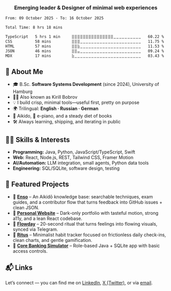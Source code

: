 <h3 align="center">Emerging leader & Designer of minimal web experiences</h3>
<!--START_SECTION:waka-->

```txt
From: 09 October 2025 - To: 16 October 2025

Total Time: 8 hrs 18 mins

TypeScript   5 hrs 1 min     ⣿⣿⣿⣿⣿⣿⣿⣿⣿⣿⣿⣿⣿⣿⣿⣀⣀⣀⣀⣀⣀⣀⣀⣀⣀   60.22 %
CSS          58 mins         ⣿⣿⣿⣀⣀⣀⣀⣀⣀⣀⣀⣀⣀⣀⣀⣀⣀⣀⣀⣀⣀⣀⣀⣀⣀   11.75 %
HTML         57 mins         ⣿⣿⣷⣀⣀⣀⣀⣀⣀⣀⣀⣀⣀⣀⣀⣀⣀⣀⣀⣀⣀⣀⣀⣀⣀   11.53 %
JSON         46 mins         ⣿⣿⣤⣀⣀⣀⣀⣀⣀⣀⣀⣀⣀⣀⣀⣀⣀⣀⣀⣀⣀⣀⣀⣀⣀   09.24 %
MDX          17 mins         ⣷⣀⣀⣀⣀⣀⣀⣀⣀⣀⣀⣀⣀⣀⣀⣀⣀⣀⣀⣀⣀⣀⣀⣀⣀   03.43 %
```

<!--END_SECTION:waka-->

## 🚀 About Me
- 🎓 B.Sc. **Software Systems Development** (since 2024), University of Hamburg
- 💁‍♂️ Also known as Kirill Bobrov
- 💡 I build crisp, minimal tools—useful first, pretty on purpose  
- 🌍 Trilingual: **English · Russian · German**  
- 🥋 Aikido, 🎹 e-piano, and a steady diet of books  
- 🛠 Always learning, shipping, and iterating in public

## 🧑‍💻 Skills & Interests
- **Programming:** Java, Python, JavaScript/TypeScript, Swift  
- **Web:** React, Node.js, REST, Tailwind CSS, Framer Motion  
- **AI/Automation:** LLM integration, small agents, Python data tools  
- **Engineering:** SQL/SQLite, software design, testing

## 📂 Featured Projects
- 🥋 [**Enso**](https://github.com/itskylebrooks/enso) – An Aikidō knowledge base: searchable techniques, exam guides, and a contributor flow that turns feedback into GitHub issues + clean JSON.
- 🔗 [**Personal Website**](https://github.com/itskylebrooks/portfolio) – Dark-only portfolio with tasteful motion, strong a11y, and a lean React codebase.
- 🎨 [**Flowday**](https://github.com/itskylebrooks/flowday) – 20-second ritual that turns feelings into flowing visuals, synced via Telegram.
- 🧩 [**Ritus**](https://github.com/itskylebrooks/ritus) – Minimalist habit tracker focused on frictionless daily check-ins, clean charts, and gentle gamification.
- 🏦 [**Core Banking Simulator**](https://github.com/itskylebrooks/core-banking-simulator) – Role-based Java + SQLite app with basic access controls.

## 📬 Links

Let’s connect — you can find me on [LinkedIn](https://linkedin.com/in/itskylebrooks), [X (Twitter)](https://x.com/itiskylebrooks), or via [email](mailto:itskylebrooks@icloud.com).
